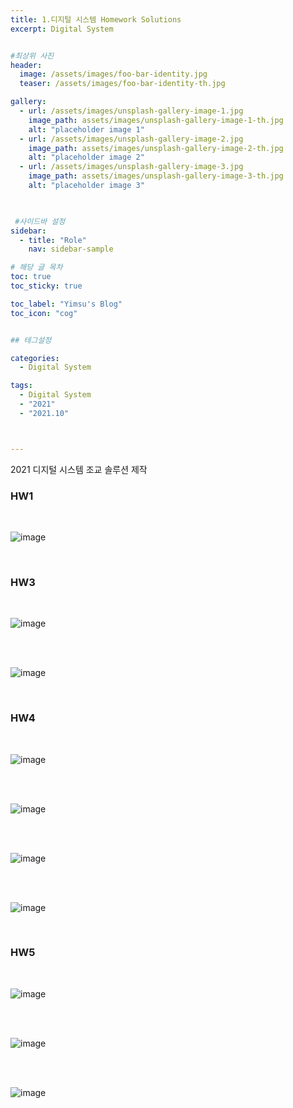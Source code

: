 ```yaml
---
title: 1.디지털 시스템 Homework Solutions
excerpt: Digital System


#최상위 사진
header:
  image: /assets/images/foo-bar-identity.jpg
  teaser: /assets/images/foo-bar-identity-th.jpg

gallery:
  - url: /assets/images/unsplash-gallery-image-1.jpg
    image_path: assets/images/unsplash-gallery-image-1-th.jpg
    alt: "placeholder image 1"
  - url: /assets/images/unsplash-gallery-image-2.jpg
    image_path: assets/images/unsplash-gallery-image-2-th.jpg
    alt: "placeholder image 2"
  - url: /assets/images/unsplash-gallery-image-3.jpg
    image_path: assets/images/unsplash-gallery-image-3-th.jpg
    alt: "placeholder image 3"
    


 #사이드바 설정 
sidebar:
  - title: "Role"
    nav: sidebar-sample

# 해당 글 목차
toc: true
toc_sticky: true

toc_label: "Yimsu's Blog"
toc_icon: "cog"


## 테그설정

categories:
  - Digital System

tags:
  - Digital System
  - "2021"
  - "2021.10"



---
```



2021 디지털 시스템 조교 솔루션 제작



###  HW1 


<br/>

![image](/assets/images/hw1.jpeg)

<br/>



###  HW3


<br/>

![image](/assets/images/hw31.jpeg)

<br/>




<br/>

![image](/assets/images/hw32.jpeg)

<br/>



###  HW4


<br/>

![image](/assets/images/hw41.jpeg)

<br/>



<br/>

![image](/assets/images/hw42.jpeg)

<br/>



<br/>

![image](/assets/images/hw43.jpeg)

<br/>





<br/>

![image](/assets/images/hw44.jpeg)

<br/>



###  HW5


<br/>

![image](/assets/images/hw51.jpeg)

<br/>

<br/>

![image](/assets/images/hw53.jpeg)

<br/>

<br/>

![image](/assets/images/hw54.jpeg)

<br/>

